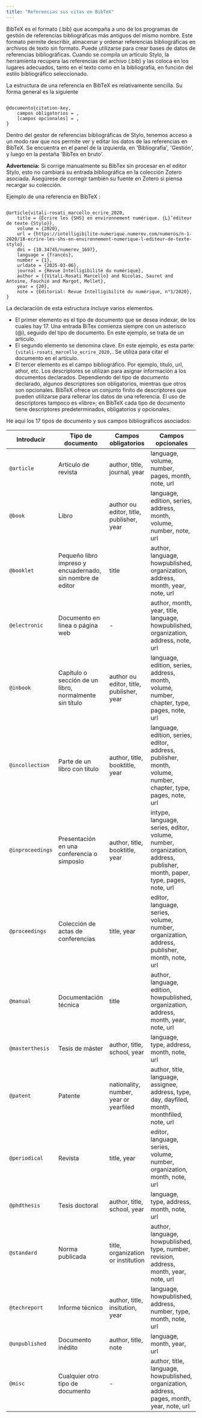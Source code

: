 ```yaml
---
title: "Referencias sus citas en BibTeX"
---
```


BibTeX es el formato (.bib) que acompaña a uno de los programas de gestión de referencias bibliográficas más antiguos del mismo nombre. Este formato permite describir, almacenar y ordenar referencias bibliográficas en archivos de texto sin formato. Puede utilizarse para crear bases de datos de referencias bibliográficas. Cuando se compila un artículo Stylo, la herramienta recupera las referencias del archivo (.bib) y las coloca en los lugares adecuados, tanto en el texto como en la bibliografía, en función del estilo bibliográfico seleccionado.

La estructura de una referencia en BibTeX es relativamente sencilla. Su forma general es la siguiente

```

@documento{citation-key,
    campos obligatorios = ,
    [campos opcionales] = ,
}

```

Dentro del gestor de referencias bibliográficas de Stylo, tenemos acceso a un modo raw que nos permite ver y editar los datos de las referencias en BibTeX. Se encuentra en el panel de la izquierda, en 'Bibliografía', 'Gestión', y luego en la pestaña 'BibTex en bruto'.

**Advertencia:** Si corrige manualmente su BibTex sin procesar en el editor Stylo, esto no cambiará su entrada bibliográfica en la colección Zotero asociada. Asegúrese de corregir también su fuente en Zotero si piensa recargar su colección.

Ejemplo de una referencia en BibTeX :

```

@article{vitali-rosati_marcello_ecrire_2020,
	title = {Écrire les {SHS} en environnement numérique. {L}’éditeur de texte {Stylo}},
	volume = {2020},
	url = {https://intelligibilite-numerique.numerev.com/numeros/n-1-2020/18-ecrire-les-shs-en-environnement-numerique-l-editeur-de-texte-stylo},
	doi = {10.34745/numerev_1697},
	language = {francés},
	number = {1},
	urldate = {2025-03-06},
	journal = {Revue Intelligibilité du numérique},
	author = {{Vitali-Rosati Marcello} and Nicolas, Sauret and Antoine, Fauchié and Margot, Mellet},
	year = {20},
	note = {Editorial: Revue Intelligibilité du numérique, n°1/2020},
}

```

La declaración de esta estructura incluye varios elementos. 

- El primer elemento es el tipo de documento que se desea indexar, de los cuales hay 17. Una entrada BiTex comienza siempre con un asterisco (@), seguido del tipo de documento. En este ejemplo, se trata de un artículo. 
- El segundo elemento se denomina clave. En este ejemplo, es esta parte: `{vitali-rosati_marcello_ecrire_2020,`. Se utiliza para citar el documento en el artículo.
- El tercer elemento es el campo bibliográfico. Por ejemplo, título, url, athor, etc. Los descriptores se utilizan para asignar información a los documentos declarados. Dependiendo del tipo de documento declarado, algunos descriptores son obligatorios, mientras que otros son opcionales. BibTeX ofrece un conjunto finito de descriptores que pueden utilizarse para rellenar los datos de una referencia. El uso de descriptores tampoco es «libre»; en BibTeX cada tipo de documento tiene descriptores predeterminados, obligatorios y opcionales.

He aquí los 17 tipos de documento y sus campos bibliográficos asociados:

|Introducir|Tipo de documento|Campos obligatorios|Campos opcionales|
|---|---|---|---|
|`@article`|Artículo de revista|author, title, journal, year|language, volume, number, pages, month, note, url|
|`@book`|Libro|author ou editor, title, publisher, year|language, edition, series, address, month, volume, number, note, url|
|`@booklet`|Pequeño libro impreso y encuadernado, sin nombre de editor|title|author, language, howpublished, organization, address, month, year, note, url|
|`@electronic`|Documento en línea o página web|-|author, month, year, title, language, howpublished, organization, address, note, url|
|`@inbook`|Capítulo o sección de un libro, normalmente sin título|author ou editor, title, publisher, year|language, edition, series, address, month, volume, number, chapter, type, pages, note, url|
|`@incollection`|Parte de un libro con título|author, title, booktitle, year|language, edition, series, editor, address, publisher, month, volume, number, chapter, type, pages, note, url|
|`@inproceedings`|Presentación en una conferencia o simposio|author, title, booktitle, year|intype, language, series, editor, volume, number, organization, address, publisher, month, paper, type, pages, note, url|
|`@proceedings`|Colección de actas de conferencias|title, year|editor, language, series, volume, number, organization, address, publisher, month, note, url|
|`@manual`|Documentación técnica|title|author, language, edition, howpublished, organization, address, month, year, note, url|
|`@masterthesis`|Tesis de máster|author, title, school, year	|language, type, address, month, note, url|
|`@patent`|Patente|nationality, number, year or yearfiled|author, title, language, assignee, address, type, day, dayfiled, month, monthfiled, note, url|
|`@periodical`|Revista|	title, year|editor, language, series, volume, number, organization, month, note, url|
|`@phdthesis`|Tesis doctoral|author, title, school, year|language, type, address, month, note, url|
|`@standard`|Norma publicada|title, organization or institution|author, language, howpublished, type, number, revision, address, month, year, note, url|
|`@techreport`|Informe técnico|	author, title, insitution, year	|language, howpublished, address, number, type, month, note, url|
|`@unpublished`|Documento inédito|author, title, note|language, month, year, url|
|`@misc`|Cualquier otro tipo de documento|-|author, title, language, howpublished, organization, address, pages, month, year, note, url|
